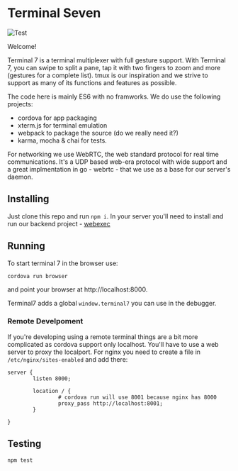 # Terminal Seven

![Test](https://github.com/tuzig/terminal7/workflows/Terminal7-Tests/badge.svg)

Welcome!

Terminal 7 is a terminal multiplexer with full gesture support. 
With Terminal 7, you can swipe to split a pane, tap it with two fingers to zoom
and more (gestures for a complete list).  tmux is our inspiration and we strive
to support as many of its functions and features as possible. 

The code here is mainly ES6 with no framworks. We do use the following projects:
- cordova for app packaging
- xterm.js for terminal emulation
- webpack to package the source (do we really need it?)
- karma, mocha & chai for tests. 

For networking we use WebRTC, the web standard protocol for real time
communications. It's a UDP based web-era protocol with wide support and a great
implmentation in go - webrtc - that we use as a base for our server's daemon.

## Installing

Just clone this repo and run `npm i`. In your server you'll need to install
and run our backend project - [webexec](https://github.com/tuzig/webexec)

## Running

To start terminal 7 in the browser use:

```console
cordova run browser
```

and point your browser at http://localhost:8000.

Terminal7 adds a global `window.terminal7` you can use in the debugger.


### Remote Develpoment

If you're developing using a remote terminal things are a bit more
complicated as cordova support only localhost. You'll have to use a web server
to proxy the localport. 
For nginx you need to create a file in `/etc/nginx/sites-enabled` and add there:

```
server {
        listen 8000;

        location / {
                # cordova run will use 8001 because nginx has 8000
                proxy_pass http://localhost:8001;
        }

}
```

## Testing

```console
npm test
```
